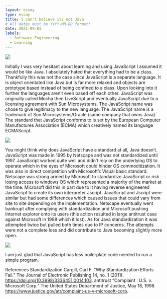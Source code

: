```yaml
---
layout: essay
type: essay
title: I can't believe its not Java
# All dates must be YYYY-MM-DD format!
date: 2021-09-01
labels:
  - Software Engineering
  - Learning
---
```


<img class="ui tiny left circular floated image" src="../images/paintbrushes.jpg">

Initially I was very hesitant about learning and using JavaScript I assumed it would be like Java. I absolutely hated that everything had to be a class. Thankfully this was not the case since JavaScript is a separate language. It is object orientated like Java but is far more relaxed and objects are prototype based instead of being confined to a class. Upon looking into it further the languages aren’t even based off each other.  JavaScript was originally called Mocha then LiveScript and eventually JavaScript due to a licensing agreement with Sun Microsystems. The JavaScript name was chose to give legitimacy to the new language. The JavaScript name is a trademark of Sun Microsystems/Oracle (same company that owns Java). The standard that JavaScript conforms to is set by the European Computer Manufactures Association (ECMA) which creatively named its language ECMAScript. 

<img class="ui tiny left circular floated image" src="../images/design-technology.jpg">

You might think why does JavaScript have a standard at all, Java doesn’t. JavaScript was made in 1995 by Netscape and was not standardized until 1997. JavaScript worked quite well and didn’t rely on the underlying OS to operate which in the eyes of Microsoft could hinder OS commoditization. It was also in direct competition with Microsoft’s Visual basic standard. Netscape was strong armed by Microsoft to standardize JavaScript or risk losing access to windows OS which represented a majority of the market at the time. Microsoft did this in part due to it having reverse engineered JavaScript to create its own interpreter Jscript. JavaScript and Jscript were similar but had some differences which caused issues that could vary from site to site depending on the implementation. Netscape eventually went bankrupt after complying with standardization and Microsoft pushing Internet explorer onto its users (this action resulted in large antitrust case against Microsoft in 1998 which it lost). As for Java standardization it was attempted twice but pulled both times due to IP concerns. The attempts were not a complete loss and did contribute to Java becoming slightly more open. 

<img class="ui tiny left circular floated image" src="../images/software-code.jpg">

I am just glad that JavaScript has less boilerplate code needed to run a simple program.

References
Standardization
Cargill, Carl F. “Why Standardization Efforts Fail.” The Journal of Electronic Publishing 14, no. 1 (2011). https://doi.org/10.3998/3336451.0014.103. 
antitrust
“Complaint : U.S. v. Microsoft Corp.” The United States Department of Justice, May 18, 1998. https://www.justice.gov/atr/complaint-us-v-microsoft-corp. 



